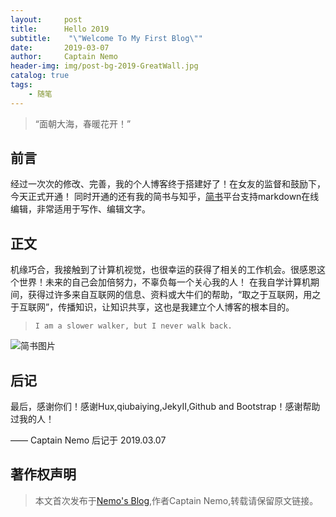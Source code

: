 ```yaml
---
layout:     post
title:      Hello 2019
subtitle:    "\"Welcome To My First Blog\""
date:       2019-03-07
author:     Captain Nemo
header-img: img/post-bg-2019-GreatWall.jpg
catalog: true
tags:
    - 随笔
---
```


> “面朝大海，春暖花开！”


## 前言

经过一次次的修改、完善，我的个人博客终于搭建好了！在女友的监督和鼓励下，今天正式开通！
同时开通的还有我的简书与知乎，[简书](https://www.jianshu.com/)平台支持markdown在线编辑，非常适用于写作、编辑文字。

## 正文

机缘巧合，我接触到了计算机视觉，也很幸运的获得了相关的工作机会。很感恩这个世界！未来的自己会加倍努力，不辜负每一个关心我的人！
在我自学计算机期间，获得过许多来自互联网的信息、资料或大牛们的帮助，“取之于互联网，用之于互联网”，传播知识，让知识共享，这也是我建立个人博客的根本目的。

> `I am a slower walker, but I never walk back.`

![简书图片](https://upload-images.jianshu.io/upload_images/16369454-9bdf518b8376f046.jpg?imageMogr2/auto-orient/strip%7CimageView2/2/w/1240)

## 后记

最后，感谢你们！感谢Hux,qiubaiying,JekyII,Github and Bootstrap！感谢帮助过我的人！

—— Captain Nemo 后记于 2019.03.07


## 著作权声明
> 本文首次发布于[Nemo's Blog](https://wahz.top/),作者Captain Nemo,转载请保留原文链接。
